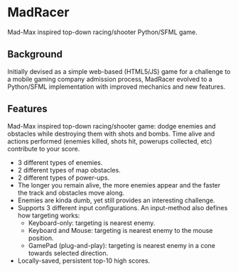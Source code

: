 # MadRacer
Mad-Max inspired top-down racing/shooter Python/SFML game.

## Background
Initially devised as a simple web-based (HTML5/JS) game for a challenge to a mobile gaming company admission process, MadRacer evolved to a Python/SFML implementation with improved mechanics and new features.

## Features
Mad-Max inspired top-down racing/shooter game: dodge enemies and obstacles while destroying them with shots and bombs. Time alive and actions performed (enemies killed, shots hit, powerups collected, etc) contribute to your score.
* 3 different types of enemies.
* 2 different types of map obstacles.
* 2 different types of power-ups.
* The longer you remain alive, the more enemies appear and the faster the track and obstacles move along.
* Enemies are kinda dumb, yet still provides an interesting challenge.
* Supports 3 different input configurations. An input-method also defines how targeting works:
  * Keyboard-only: targeting is nearest enemy.
  * Keyboard and Mouse: targeting is nearest enemy to the mouse position.
  * GamePad (plug-and-play): targeting is nearest enemy in a cone towards selected direction.
* Locally-saved, persistent top-10 high scores.
